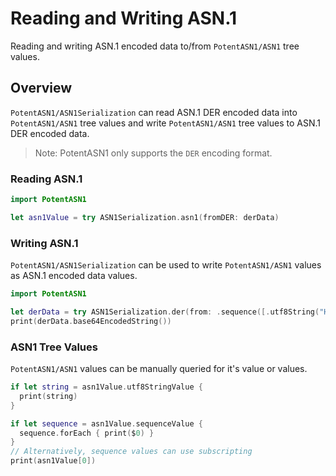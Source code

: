 # Reading and Writing ASN.1

Reading and writing ASN.1 encoded data to/from ``PotentASN1/ASN1`` tree values.

## Overview

``PotentASN1/ASN1Serialization`` can read ASN.1 DER encoded data into ``PotentASN1/ASN1`` tree values and write 
``PotentASN1/ASN1`` tree values to ASN.1 DER encoded data.

> Note: PotentASN1 only supports the `DER` encoding format.

### Reading ASN.1

```swift
import PotentASN1

let asn1Value = try ASN1Serialization.asn1(fromDER: derData)
```

### Writing ASN.1

``PotentASN1/ASN1Serialization`` can be used to write ``PotentASN1/ASN1`` values as ASN.1 encoded data values.

```swift
import PotentASN1

let derData = try ASN1Serialization.der(from: .sequence([.utf8String("Hello ASN.1"), .integer(5)]))
print(derData.base64EncodedString())
```

### ASN1 Tree Values

``PotentASN1/ASN1`` values can be manually queried for it's value or values.

```swift
if let string = asn1Value.utf8StringValue {
  print(string)
}

if let sequence = asn1Value.sequenceValue {
  sequence.forEach { print($0) }
}
// Alternatively, sequence values can use subscripting
print(asn1Value[0])
```
